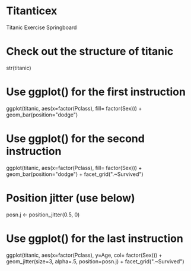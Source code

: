 # Titanticex
Titanic Exercise Springboard
# Check out the structure of titanic
str(titanic)

# Use ggplot() for the first instruction
ggplot(titanic, aes(x=factor(Pclass), fill= factor(Sex))) + geom_bar(position="dodge")


# Use ggplot() for the second instruction
ggplot(titanic, aes(x=factor(Pclass), fill= factor(Sex))) + geom_bar(position="dodge") +
facet_grid(".~Survived")

# Position jitter (use below)
posn.j <- position_jitter(0.5, 0)

# Use ggplot() for the last instruction
ggplot(titanic, aes(x=factor(Pclass), y=Age, col= factor(Sex))) + geom_jitter(size=3, alpha=.5, position=posn.j) +
facet_grid(".~Survived")


